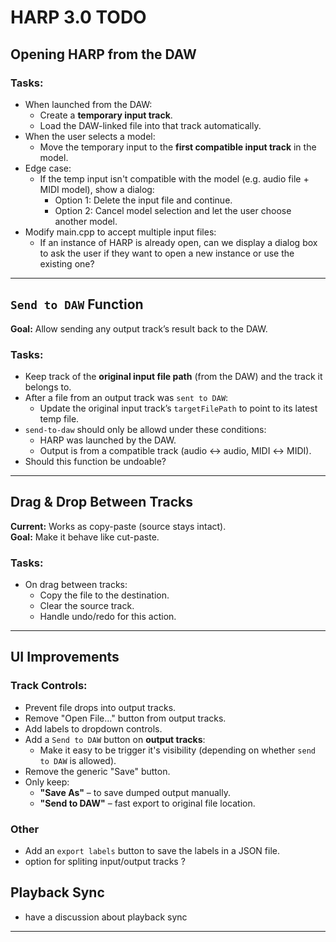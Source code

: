 # HARP 3.0 TODO

## Opening HARP from the DAW
### Tasks:
- When launched from the DAW:
  - Create a **temporary input track**.
  - Load the DAW-linked file into that track automatically.
- When the user selects a model:
  - Move the temporary input to the **first compatible input track** in the model.
- Edge case:
  - If the temp input isn't compatible with the model (e.g. audio file + MIDI model), show a dialog:
    - Option 1: Delete the input file and continue.
    - Option 2: Cancel model selection and let the user choose another model.
- Modify main.cpp to accept multiple input files:
  - If an instance of HARP is already open, can we display a dialog box to ask the user if they want to open a new instance or use the existing one? 

---

## `Send to DAW` Function

**Goal:** Allow sending any output track’s result back to the DAW.

### Tasks:
- Keep track of the **original input file path** (from the DAW) and the track it belongs to.
- After a file from an output track was `sent to DAW`:  
  - Update the original input track’s `targetFilePath` to point to its latest temp file.
- `send-to-daw` should only be allowd under these conditions:
  - HARP was launched by the DAW.
  - Output is from a compatible track (audio ↔ audio, MIDI ↔ MIDI).
- Should this function be undoable?
---

## Drag & Drop Between Tracks

**Current:** Works as copy-paste (source stays intact).  
**Goal:** Make it behave like cut-paste.

### Tasks:
- On drag between tracks:
  - Copy the file to the destination.
  - Clear the source track.
  - Handle undo/redo for this action.

---

## UI Improvements

### Track Controls:
- Prevent file drops into output tracks.
- Remove "Open File…" button from output tracks.
- Add labels to dropdown controls.
- Add a `Send to DAW` button on **output tracks**:
  - Make it easy to be trigger it's visibility (depending on whether `send to DAW` is allowed).
- Remove the generic "Save" button.
- Only keep:
  - **"Save As"** – to save dumped output manually.
  - **"Send to DAW"** – fast export to original file location.


### Other
- Add an `export labels` button to save the labels in a JSON file.
- option for spliting input/output tracks ?

## Playback Sync
- have a discussion about playback sync
---
